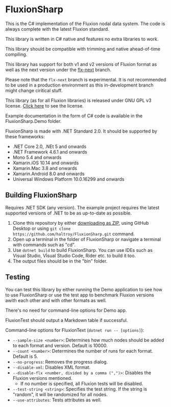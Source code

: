 # FluxionSharp

This is the C# implementation of the Fluxion nodal data system. The code is always complete with the latest Fluxion
standard.

This library is written in C# native and features no extra libraries to work.

This library should be compatible with trimming and native ahead-of-time compiling.

This library has support for both v1 and v2 versions of Fluxion format as well as the next version under the
[flx-next](https://github.com/Haltroy/FluxionSharp/tree/flx-next) branch.

Please note that the `flx-next` branch is experimental. It is not recommended to be used in a production environment
as this in-development branch might change ciritical stuff.

This library (as for all Fluxion libraries) is released under GNU GPL v3 license. [Click here](./LICENSE) to see the
license.

Example documentation in the form of C# code is available in the FluxionSharp.Demo folder.

FluxionSharp is made with .NET Standard 2.0. It should be supported by these frameworks:

- .NET Core 2.0, .NEt 5 and onwards
- .NET Framework 4.6.1 and onwards
- Mono 5.4 and onwards
- Xamarin.iOS 10.14 and onwards
- Xamarin.Mac 3.8 and onwards
- Xamarin.Android 8.0 and onwards
- Universal Windows Platform 10.0.16299 and onwards

## Building FluxionSharp

Requires .NET SDK (any version). The example project requires the latest supported versions of .NET to be as up-to-date
as possible.

1. Clone this repository by
   either [downloading as ZIP](https://github.com/Haltroy/FluxionSharp/archive/refs/heads/main.zip), using GitHub
   Desktop or
   using `git clone https://github.com/haltroy/FluxionSharp.git` command.
2. Open up a terminal in the folder of FluxionSharp or navigate a terminal with commands such as "cd".
3. Use `dotnet build` to build FluxionSharp. You can use IDEs such as Visual Studio, Vİsual Studio Code, Rider etc. to
   build it too.
4. The output files should be in the "bin" folder.


## Testing

You can test this library by either running the Demo application to see how to use FluxionSharp or use the test app
to benchmark Fluxion versions awith each other and with other formats as well.

There's no need for command-line options for Demo app. 

FluxionTest should output a Markdown table if successful.

Command-line options for FluxionText (`dotnet run -- [options]`):
 - `--sample-size <number>`: Determines how much nodes should be added to each format and version. Default is 10000.
 - `--count <number>`: Determines the number of runs for each format. Default is 5.
 - `--no-progress`: Removes the progress dialog.
 - `--disable-xml`: Disables XML format.
 - `--disable-flx <number, divided by a comma (",")>`: Disables the Fluxion versions mentioned. 
   - If no number is specified, all Fluxion tests will be disabled.
 - `--test-string <string>`: Specifies the test string. If the string is "random", it will be randomized for all nodes.
 - `--use-attributes`: Tests attributes as well.
